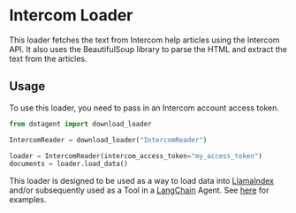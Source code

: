 # Intercom Loader

This loader fetches the text from Intercom help articles using the Intercom API. It also uses the BeautifulSoup library to parse the HTML and extract the text from the articles.

## Usage

To use this loader, you need to pass in an Intercom account access token.

```python
from dotagent import download_loader

IntercomReader = download_loader("IntercomReader")

loader = IntercomReader(intercom_access_token="my_access_token")
documents = loader.load_data()
```

This loader is designed to be used as a way to load data into [LlamaIndex](https://github.com/jerryjliu/gpt_index/tree/main/gpt_index) and/or subsequently used as a Tool in a [LangChain](https://github.com/hwchase17/langchain) Agent. See [here](https://github.com/emptycrown/llama-hub/tree/main) for examples.
